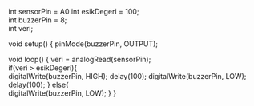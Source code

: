 int sensorPin = A0
int esikDegeri = 100;              
int buzzerPin = 8;                 
int veri;                          

void setup() {
  pinMode(buzzerPin, OUTPUT);       

void loop() {
  veri = analogRead(sensorPin);    
  if(veri > esikDegeri){          
    digitalWrite(buzzerPin, HIGH); 
    delay(100);
    digitalWrite(buzzerPin, LOW);
    delay(100);
  }
  else{                            
    digitalWrite(buzzerPin, LOW);
  }
}

